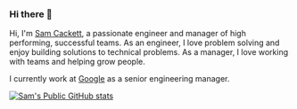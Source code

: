 ### Hi there 👋
Hi, I'm [Sam Cackett](https://samcackett.com), a passionate engineer and manager of high performing, successful teams. As an engineer, I love problem solving and enjoy building solutions to technical problems. As a manager, I love working with teams and helping grow people. 

I currently work at [Google](https://google.com) as a senior engineering manager. 

[![Sam's Public GitHub stats](https://github-readme-stats.vercel.app/api?username=samcackett&theme=dracula)](https://github.com/samcackett/github-readme-stats)

<!--
**samcackett/samcackett** is a ✨ _special_ ✨ repository because its `README.md` (this file) appears on your GitHub profile.

Here are some ideas to get you started:

- 🔭 I’m currently working on ...
- 🌱 I’m currently learning ...
- 👯 I’m looking to collaborate on ...
- 🤔 I’m looking for help with ...
- 💬 Ask me about ...
- 📫 How to reach me: ...
- 😄 Pronouns: ...
- ⚡ Fun fact: ...
-->
